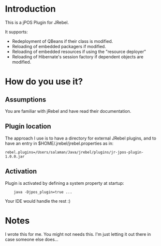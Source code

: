 # Introduction

This is a jPOS Plugin for JRebel.

It supports:

* Redeployment of QBeans if their class is modified.
* Reloading of embedded packagers if modified.
* Reloading of embedded resources if using the "resource deployer"
* Reloading of Hibernate's session factory if dependent objects are modified.


# How do you use it?

## Assumptions

You are familiar with jRebel and have read their documentation.

## Plugin location

The approach I use is to have a directory for external JRebel plugins, and to have an entry
in $HOME/.jrebel/jrebel.properties as in:

```
rebel.plugins=/Users/salaman/Java/jrebel/plugins/jr-jpos-plugin-1.0.0.jar
```

## Activation

Plugin is activated by defining a system property at startup:

```
    java -Djpos_plugin=true ...
```

Your IDE would handle the rest :)

# Notes

I wrote this for me. You might not needs this. I'm just letting it out there in case someone else does...

